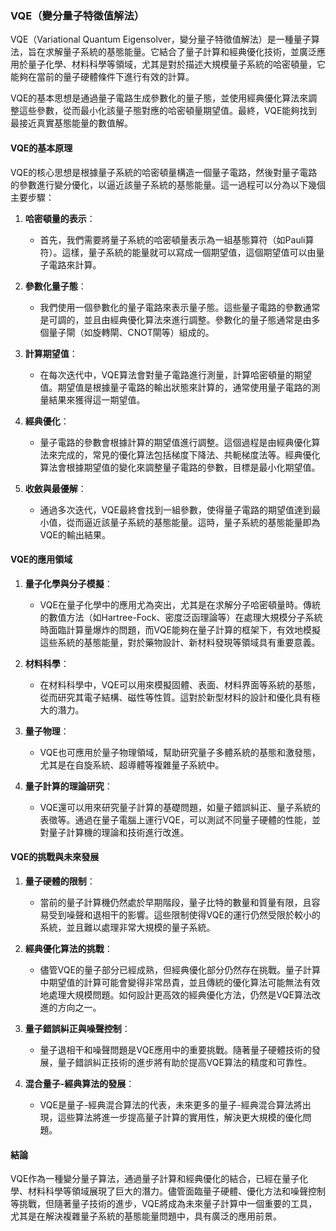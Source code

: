 ### **VQE（變分量子特徵值解法）**

VQE（Variational Quantum Eigensolver，變分量子特徵值解法）是一種量子算法，旨在求解量子系統的基態能量。它結合了量子計算和經典優化技術，並廣泛應用於量子化學、材料科學等領域，尤其是對於描述大規模量子系統的哈密頓量，它能夠在當前的量子硬體條件下進行有效的計算。

VQE的基本思想是通過量子電路生成參數化的量子態，並使用經典優化算法來調整這些參數，從而最小化該量子態對應的哈密頓量期望值。最終，VQE能夠找到最接近真實基態能量的數值解。

#### **VQE的基本原理**

VQE的核心思想是根據量子系統的哈密頓量構造一個量子電路，然後對量子電路的參數進行變分優化，以逼近該量子系統的基態能量。這一過程可以分為以下幾個主要步驟：

1. **哈密頓量的表示**：
   - 首先，我們需要將量子系統的哈密頓量表示為一組基態算符（如Pauli算符）。這樣，量子系統的能量就可以寫成一個期望值，這個期望值可以由量子電路來計算。

2. **參數化量子態**：
   - 我們使用一個參數化的量子電路來表示量子態。這些量子電路的參數通常是可調的，並且由經典優化算法來進行調整。參數化的量子態通常是由多個量子閘（如旋轉閘、CNOT閘等）組成的。

3. **計算期望值**：
   - 在每次迭代中，VQE算法會對量子電路進行測量，計算哈密頓量的期望值。期望值是根據量子電路的輸出狀態來計算的，通常使用量子電路的測量結果來獲得這一期望值。

4. **經典優化**：
   - 量子電路的參數會根據計算的期望值進行調整。這個過程是由經典優化算法來完成的，常見的優化算法包括梯度下降法、共軛梯度法等。經典優化算法會根據期望值的變化來調整量子電路的參數，目標是最小化期望值。

5. **收斂與最優解**：
   - 通過多次迭代，VQE最終會找到一組參數，使得量子電路的期望值達到最小值，從而逼近該量子系統的基態能量。這時，量子系統的基態能量即為VQE的輸出結果。

#### **VQE的應用領域**

1. **量子化學與分子模擬**：
   - VQE在量子化學中的應用尤為突出，尤其是在求解分子哈密頓量時。傳統的數值方法（如Hartree-Fock、密度泛函理論等）在處理大規模分子系統時面臨計算量爆炸的問題，而VQE能夠在量子計算的框架下，有效地模擬這些系統的基態能量，對於藥物設計、新材料發現等領域具有重要意義。

2. **材料科學**：
   - 在材料科學中，VQE可以用來模擬固體、表面、材料界面等系統的基態，從而研究其電子結構、磁性等性質。這對於新型材料的設計和優化具有極大的潛力。

3. **量子物理**：
   - VQE也可應用於量子物理領域，幫助研究量子多體系統的基態和激發態，尤其是在自旋系統、超導體等複雜量子系統中。

4. **量子計算的理論研究**：
   - VQE還可以用來研究量子計算的基礎問題，如量子錯誤糾正、量子系統的表徵等。通過在量子電腦上運行VQE，可以測試不同量子硬體的性能，並對量子計算機的理論和技術進行改進。

#### **VQE的挑戰與未來發展**

1. **量子硬體的限制**：
   - 當前的量子計算機仍然處於早期階段，量子比特的數量和質量有限，且容易受到噪聲和退相干的影響。這些限制使得VQE的運行仍然受限於較小的系統，並且難以處理非常大規模的量子系統。

2. **經典優化算法的挑戰**：
   - 儘管VQE的量子部分已經成熟，但經典優化部分仍然存在挑戰。量子計算中期望值的計算可能會變得非常昂貴，並且傳統的優化算法可能無法有效地處理大規模問題。如何設計更高效的經典優化方法，仍然是VQE算法改進的方向之一。

3. **量子錯誤糾正與噪聲控制**：
   - 量子退相干和噪聲問題是VQE應用中的重要挑戰。隨著量子硬體技術的發展，量子錯誤糾正技術的進步將有助於提高VQE算法的精度和可靠性。

4. **混合量子-經典算法的發展**：
   - VQE是量子-經典混合算法的代表，未來更多的量子-經典混合算法將出現，這些算法將進一步提高量子計算的實用性，解決更大規模的優化問題。

#### **結論**

VQE作為一種變分量子算法，通過量子計算和經典優化的結合，已經在量子化學、材料科學等領域展現了巨大的潛力。儘管面臨量子硬體、優化方法和噪聲控制等挑戰，但隨著量子技術的進步，VQE將成為未來量子計算中一個重要的工具，尤其是在解決複雜量子系統的基態能量問題中，具有廣泛的應用前景。